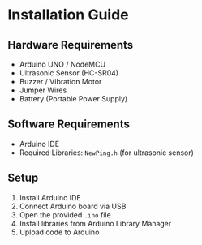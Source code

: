 # Installation Guide

## Hardware Requirements
- Arduino UNO / NodeMCU
- Ultrasonic Sensor (HC-SR04)
- Buzzer / Vibration Motor
- Jumper Wires
- Battery (Portable Power Supply)

## Software Requirements
- Arduino IDE
- Required Libraries: `NewPing.h` (for ultrasonic sensor)

## Setup
1. Install Arduino IDE
2. Connect Arduino board via USB
3. Open the provided `.ino` file
4. Install libraries from Arduino Library Manager
5. Upload code to Arduino
